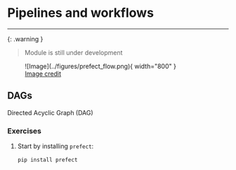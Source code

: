 # Pipelines and workflows


---

{: .warning }
> Module is still under development

<figure markdown>
  ![Image](../figures/prefect_flow.png){ width="800" }
  <figcaption> <a href="https://www.prefect.io/guide/blog/prefect-zero-to-hero/"> Image credit </a> </figcaption>
</figure>

## DAGs

Directed Acyclic Graph (DAG)

### Exercises

1. Start by installing `prefect`:

   ```bash
   pip install prefect
   ```
